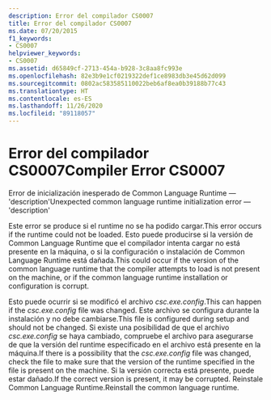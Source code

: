 ```yaml
---
description: Error del compilador CS0007
title: Error del compilador CS0007
ms.date: 07/20/2015
f1_keywords:
- CS0007
helpviewer_keywords:
- CS0007
ms.assetid: d65849cf-2713-454a-b928-3c8aa8fc993e
ms.openlocfilehash: 82e3b9e1cf0219322def1ce8983db3e45d62d099
ms.sourcegitcommit: 0802ac583585110022beb6af8ea0b39188b77c43
ms.translationtype: HT
ms.contentlocale: es-ES
ms.lasthandoff: 11/26/2020
ms.locfileid: "89118057"
---
```

# <a name="compiler-error-cs0007"></a><span data-ttu-id="eaff9-103">Error del compilador CS0007</span><span class="sxs-lookup"><span data-stu-id="eaff9-103">Compiler Error CS0007</span></span>

<span data-ttu-id="eaff9-104">Error de inicialización inesperado de Common Language Runtime — 'description'</span><span class="sxs-lookup"><span data-stu-id="eaff9-104">Unexpected common language runtime initialization error — 'description'</span></span>

 <span data-ttu-id="eaff9-105">Este error se produce si el runtime no se ha podido cargar.</span><span class="sxs-lookup"><span data-stu-id="eaff9-105">This error occurs if the runtime could not be loaded.</span></span> <span data-ttu-id="eaff9-106">Esto puede producirse si la versión de Common Language Runtime que el compilador intenta cargar no está presente en la máquina, o si la configuración o instalación de Common Language Runtime está dañada.</span><span class="sxs-lookup"><span data-stu-id="eaff9-106">This could occur if the version of the common language runtime that the compiler attempts to load is not present on the machine, or if the common language runtime installation or configuration is corrupt.</span></span>

 <span data-ttu-id="eaff9-107">Esto puede ocurrir si se modificó el archivo *csc.exe.config*.</span><span class="sxs-lookup"><span data-stu-id="eaff9-107">This can happen if the *csc.exe.config* file was changed.</span></span> <span data-ttu-id="eaff9-108">Este archivo se configura durante la instalación y no debe cambiarse.</span><span class="sxs-lookup"><span data-stu-id="eaff9-108">This file is configured during setup and should not be changed.</span></span> <span data-ttu-id="eaff9-109">Si existe una posibilidad de que el archivo *csc.exe.config* se haya cambiado, compruebe el archivo para asegurarse de que la versión del runtime especificado en el archivo está presente en la máquina.</span><span class="sxs-lookup"><span data-stu-id="eaff9-109">If there is a possibility that the *csc.exe.config* file was changed, check the file to make sure that the version of the runtime specified in the file is present on the machine.</span></span> <span data-ttu-id="eaff9-110">Si la versión correcta está presente, puede estar dañado.</span><span class="sxs-lookup"><span data-stu-id="eaff9-110">If the correct version is present, it may be corrupted.</span></span> <span data-ttu-id="eaff9-111">Reinstale Common Language Runtime.</span><span class="sxs-lookup"><span data-stu-id="eaff9-111">Reinstall the common language runtime.</span></span>

